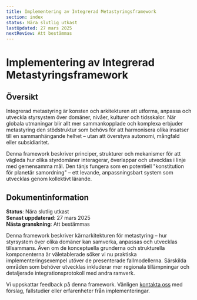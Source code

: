```yaml
---
title: Implementering av Integrerad Metastyringsframework
section: index
status: Nära slutlig utkast
lastUpdated: 27 mars 2025
nextReview: Att bestämmas
---
```


# Implementering av Integrerad Metastyringsframework

## Översikt

Integrerad metastyring är konsten och arkitekturen att utforma, anpassa och utveckla styrsystem över domäner, nivåer, kulturer och tidsskalor. När globala utmaningar blir allt mer sammankopplade och komplexa erbjuder metastyring den stödstruktur som behövs för att harmonisera olika insatser till en sammanhängande helhet – utan att överstyra autonomi, mångfald eller subsidiaritet.

Denna framework beskriver principer, strukturer och mekanismer för att vägleda hur olika styrdomäner interagerar, överlappar och utvecklas i linje med gemensamma mål. Den tänjs fungera som en potentiell "konstitution för planetär samordning" – ett levande, anpassningsbart system som utvecklas genom kollektivt lärande.

## Dokumentinformation

**Status**: Nära slutlig utkast  
**Senast uppdaterad**: 27 mars 2025  
**Nästa granskning**: Att bestämmas  

Denna framework beskriver kärnarkitekturen för metastyring – hur styrsystem över olika domäner kan samverka, anpassas och utvecklas tillsammans. Även om de konceptuella grunderna och strukturella komponenterna är väletablerade söker vi nu praktiska implementeringsexempel utöver de presenterade fallmodellerna. Särskilda områden som behöver utvecklas inkluderar mer regionala tillämpningar och detaljerade integrationsprotokoll med andra ramverk.

Vi uppskattar feedback på denna framework. Vänligen [kontakta oss](/contact) med förslag, fallstudier eller erfarenheter från implementeringar.
